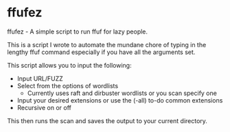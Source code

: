 # ffufez
ffufez - A simple script to run ffuf for lazy people.

This is a script I wrote to automate the mundane chore of typing in the lengthy ffuf command especially if you have all the arguments set.

This script allows you to input the following:
* Input URL/FUZZ
* Select from the options of wordlists 
   * Currently uses raft and dirbuster wordlists or you scan specify one
* Input your desired extensions or use the (-all) to-do common extensions
* Recursive on or off

This then runs the scan and saves the output to your current directory.
 
